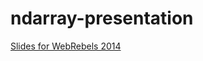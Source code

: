 ndarray-presentation
====================
[Slides for WebRebels 2014](http://mikolalysenko.github.io/ndarray-presentation)